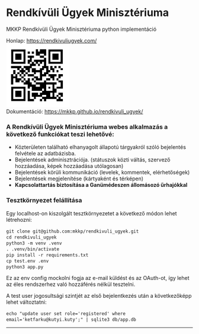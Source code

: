 # Rendkívüli Ügyek Minisztériuma
MKKP Rendkívüli Ügyek Minisztériuma python implementáció

Honlap: https://rendkivuliugyek.com/  
![QR kód](docs/RUM_QR_kod.png)  
Dokumentáció: https://mkkp.github.io/rendkivuli_ugyek/  

### A Rendkívüli Ügyek Minisztériuma webes alkalmazás a következő funkciókat teszi lehetővé:  
* Közterületen található elhanyagolt állapotú tárgyakról szóló bejelentés felvétele az adatbázisba.  
* Bejelentések adminisztrációja. 
(státuszok közti váltás, szervező hozzáadása, képek hozzáadása utólagosan)  
* Bejelentések körüli kommunikáció
(levelek, kommentek, elérhetőségek)  
* Bejelentések megjelenítése 
(kártyaként és térképen) 
* **Kapcsolattartás biztosítása a Ganümédeszen állomásozó űrhajókkal**

### Tesztkörnyezet felállítása

Egy localhost-on kiszolgált tesztkörnyezetet a következő módon lehet létrehozni:

```
git clone git@github.com:mkkp/rendkivuli_ugyek.git
cd rendkivuli_ugyek
python3 -m venv .venv
. .venv/bin/activate
pip install -r requirements.txt
cp test.env .env
python3 app.py
```

Ez az env config mockolni fogja az e-mail küldést és az OAuth-ot, így lehet
az éles rendszerhez való hozzáférés nélkül tesztelni.

A test user jogosultsági szintjét az első bejelentkezés után a következőképp lehet
változtatni:
```
echo "update user set role='registered' where email='ketfarku@kutyi.kuty';" | sqlite3 db/app.db
```

---
